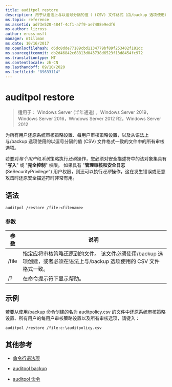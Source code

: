```yaml
---
title: auditpol restore
description: 用于从语法上与以逗号分隔的值（ (CSV) 文件格式（由/backup 选项使用）进行语法一致的一个文件中，用于还原系统审核策略设置、为所有用户还原系统审核策略设置、每用户审核策略设置和所有审核选项的参考文章。
ms.topic: reference
ms.assetid: ad73e520-484f-4cf1-a7f9-ae7488e9edf6
ms.author: lizross
author: eross-msft
manager: mtillman
ms.date: 10/16/2017
ms.openlocfilehash: d6dc8dde77189cbd1134779bf89f253402f181dc
ms.sourcegitcommit: db2d46842c68813d043738d6523f13d8454fc972
ms.translationtype: MT
ms.contentlocale: zh-CN
ms.lasthandoff: 09/10/2020
ms.locfileid: "89633114"
---
```

# <a name="auditpol-restore"></a>auditpol restore

> 适用于： Windows Server (半年通道) ，Windows Server 2019，Windows Server 2016，Windows Server 2012 R2，Windows Server 2012

为所有用户还原系统审核策略设置、每用户审核策略设置，以及从语法上与/backup 选项使用的以逗号分隔的值 (CSV) 文件格式一致的文件中的所有审核选项。

若要对*每个用户*和*系统*策略执行*还原*操作，您必须对安全描述符中的该对象集具有 "**写入**" 或 "**完全控制**" 权限。 如果具有 "**管理审核和安全日志** (SeSecurityPrivilege") 用户权限，则还可以执行*还原*操作，这在发生错误或恶意攻击时还原安全描述符时非常有用。

## <a name="syntax"></a>语法

```
auditpol /restore /file:<filename>
```

### <a name="parameters"></a>参数

| 参数 | 说明 |
| ------- | -------- |
| /file | 指定应将审核策略还原到的文件。 该文件必须使用/backup 选项创建，或者必须在语法上与/backup 选项使用的 CSV 文件格式一致。 |
| /? |在命令提示符下显示帮助。 |

## <a name="examples"></a>示例

若要从使用/backup 命令创建的名为 auditpolicy.csv 的文件中还原系统审核策略设置、所有用户的每用户审核策略设置以及所有审核选项，请键入：

```
auditpol /restore /file:c:\auditpolicy.csv
```

## <a name="additional-references"></a>其他参考

- [命令行语法项](command-line-syntax-key.md)

- [auditpol backup](auditpol-backup.md)

- [auditpol 命令](auditpol.md)
